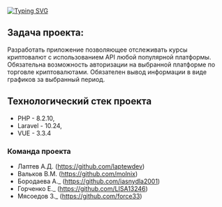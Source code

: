 [![Typing SVG](https://readme-typing-svg.herokuapp.com?color=%2336BCF7&lines=Crypto)]()

## Задача проекта:

Разработать приложение позволяющее отслеживать курсы
криптовалют с использованием API любой популярной
платформы. Обязательна возможность авторизации на выбранной
платформе по торговле криптовалютами. Обязателен вывод 
информации в виде графиков за выбранный период.

## Технологический стек проекта

- PHP - 8.2.10,
- Laravel - 10.24,
- VUE - 3.3.4

### Команда проекта

- Лаптев А.Д. (https://github.com/laptewdev)
- Вальков В.М. (https://github.com/molnix)
- Бородаева А._ (https://github.com/iasnydla2001)
- Горченко Е._ (https://github.com/LISA13246)
- Мясоедов З._ (https://github.com/force33)
